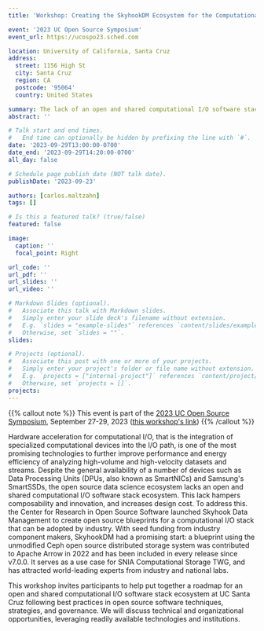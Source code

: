 ```yaml
---
title: 'Workshop: Creating the SkyhookDM Ecosystem for the Computational I/O Stack'

event: '2023 UC Open Source Symposium'
event_url: https://ucospo23.sched.com

location: University of California, Santa Cruz
address:
  street: 1156 High St
  city: Santa Cruz
  region: CA
  postcode: '95064'
  country: United States

summary: The lack of an open and shared computational I/O software stack ecosystem hampers composability and innovation, and increases design cost. This workshop invites participants to discuss a roadmap for the technologies and governance of the Skyhook Data Management effort.
abstract: ''

# Talk start and end times.
#   End time can optionally be hidden by prefixing the line with `#`.
date: '2023-09-29T13:00:00-0700'
date_end: '2023-09-29T14:20:00-0700'
all_day: false

# Schedule page publish date (NOT talk date).
publishDate: '2023-09-23'

authors: [carlos.maltzahn]
tags: []

# Is this a featured talk? (true/false)
featured: false

image:
  caption: ''
  focal_point: Right

url_code: ''
url_pdf: ''
url_slides: ''
url_video: ''

# Markdown Slides (optional).
#   Associate this talk with Markdown slides.
#   Simply enter your slide deck's filename without extension.
#   E.g. `slides = "example-slides"` references `content/slides/example-slides.md`.
#   Otherwise, set `slides = ""`.
slides:

# Projects (optional).
#   Associate this post with one or more of your projects.
#   Simply enter your project's folder or file name without extension.
#   E.g. `projects = ["internal-project"]` references `content/project/deep-learning/index.md`.
#   Otherwise, set `projects = []`.
projects:
---
```


{{% callout note %}}
This event is part of the [2023 UC Open Source Symposium](https://ucospo23.sched.com), September 27-29, 2023 ([this workshop's link](https://ucospo23.sched.com/event/1RHgi/workshop-creating-the-skyhookdm-ecosystem-for-the-computational-io-stack))
{{% /callout %}}

Hardware acceleration for computational I/O, that is the integration of specialized computational devices into the I/O path, is one of the most promising technologies to further improve performance and energy efficiency of analyzing high-volume and high-velocity datasets and streams. Despite the general availability of a number of devices such as Data Processing Units (DPUs, also known as SmartNICs) and Samsung's SmartSSDs, the open source data science ecosystem lacks an open and shared computational I/O software stack ecosystem. This lack hampers composability and innovation, and increases design cost. To address this. the Center for Research in Open Source Software launched Skyhook Data Management to create open source blueprints for a computational I/O stack that can be adopted by industry. With seed funding from industry component makers, SkyhookDM had a promising start: a blueprint using the unmodified Ceph open source distributed storage system was contributed to Apache Arrow in 2022 and has been included in every release since v7.0.0. It serves as a use case for SNIA Computational Storage TWG, and has attracted world-leading experts from industry and national labs.

This workshop invites participants to help put together a roadmap for an open and shared computational I/O software stack ecosystem at UC Santa Cruz following best practices in open source software techniques, strategies, and governance. We will discuss technical and organizational opportunities, leveraging readily available technologies and institutions.

